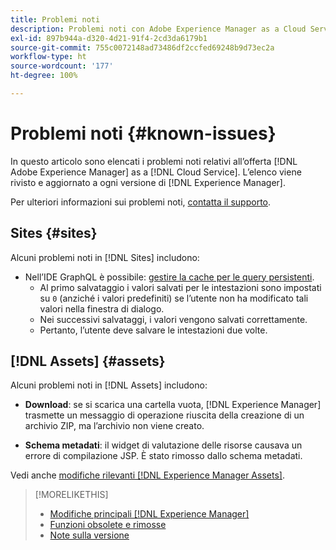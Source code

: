 ```yaml
---
title: Problemi noti
description: Problemi noti con Adobe Experience Manager as a Cloud Service
exl-id: 897b944a-d320-4d21-91f4-2cd3da6179b1
source-git-commit: 755c0072148ad73486df2ccfed69248b9d73ec2a
workflow-type: ht
source-wordcount: '177'
ht-degree: 100%

---
```


# Problemi noti {#known-issues}

In questo articolo sono elencati i problemi noti relativi all’offerta [!DNL Adobe Experience Manager] as a [!DNL Cloud Service]. L’elenco viene rivisto e aggiornato a ogni versione di [!DNL Experience Manager].

Per ulteriori informazioni sui problemi noti, [contatta il supporto](https://experienceleague.adobe.com/?lang=it&amp;support-solution=Experience+Manager#support).

<!-- 
## Platform {#platform}
-->

## Sites {#sites}

Alcuni problemi noti in [!DNL Sites] includono:

* Nell’IDE GraphQL è possibile: [gestire la cache per le query persistenti](/help/headless/graphql-api/graphiql-ide.md##managing-cache).
   * Al primo salvataggio i valori salvati per le intestazioni sono impostati su `0` (anziché i valori predefiniti) se l’utente non ha modificato tali valori nella finestra di dialogo.
   * Nei successivi salvataggi, i valori vengono salvati correttamente.
   * Pertanto, l’utente deve salvare le intestazioni due volte.

## [!DNL Assets] {#assets}

<!-- Jira label: assets-cloud-known-issues -->

Alcuni problemi noti in [!DNL Assets] includono:

* **Download**: se si scarica una cartella vuota, [!DNL Experience Manager] trasmette un messaggio di operazione riuscita della creazione di un archivio ZIP, ma l’archivio non viene creato.

* **Schema metadati**: il widget di valutazione delle risorse causava un errore di compilazione JSP. È stato rimosso dallo schema metadati. <!-- CQ-4282865, CQ-4284633 -->

Vedi anche [modifiche rilevanti [!DNL Experience Manager Assets]](/help/assets/assets-cloud-changes.md).

<!-- This content was added at GA. Not sure if we should continue to have this commitment about upcoming features/enh. in the docs. Commenting it for now.

### Upcoming Assets capabilities {#upcoming-assets-capabilities}

A few capabilities of Adobe Experience Manager Assets that depend on foundation capabilities, which are not yet available in the Experience Manager as a Cloud Service deployment architecture, are expected to be enabled at a later stage:

* Capabilities not enabled at this stage due to dependency on Commerce Integration Framework APIs:
  * Photoshoot workflow models.
  * Product information tab in the asset properties user interface is not populated.

* Capabilities not enabled at this stage due to dependency on InDesign Server integration:
  * Asset Templates and Asset Catalogs.
  * Multi-page preview of Adobe InDesign files.
-->

>[!MORELIKETHIS]
>
>* [Modifiche principali [!DNL Experience Manager]](aem-cloud-changes.md)
>* [Funzioni obsolete e rimosse](deprecated-removed-features.md)
>* [Note sulla versione](home.md)

